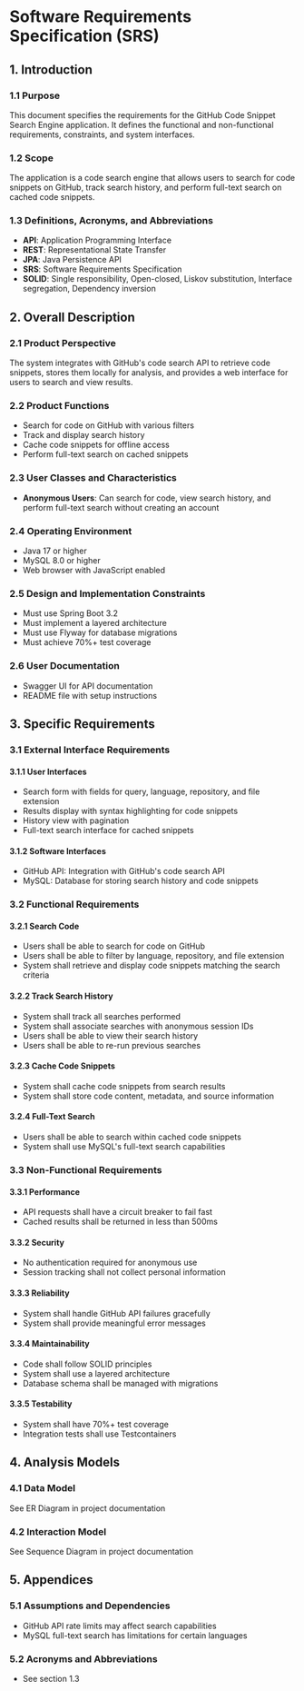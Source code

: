 # Software Requirements Specification (SRS)

## 1. Introduction

### 1.1 Purpose
This document specifies the requirements for the GitHub Code Snippet Search Engine application. It defines the functional and non-functional requirements, constraints, and system interfaces.

### 1.2 Scope
The application is a code search engine that allows users to search for code snippets on GitHub, track search history, and perform full-text search on cached code snippets.

### 1.3 Definitions, Acronyms, and Abbreviations
- **API**: Application Programming Interface
- **REST**: Representational State Transfer
- **JPA**: Java Persistence API
- **SRS**: Software Requirements Specification
- **SOLID**: Single responsibility, Open-closed, Liskov substitution, Interface segregation, Dependency inversion

## 2. Overall Description

### 2.1 Product Perspective
The system integrates with GitHub's code search API to retrieve code snippets, stores them locally for analysis, and provides a web interface for users to search and view results.

### 2.2 Product Functions
- Search for code on GitHub with various filters
- Track and display search history
- Cache code snippets for offline access
- Perform full-text search on cached snippets

### 2.3 User Classes and Characteristics
- **Anonymous Users**: Can search for code, view search history, and perform full-text search without creating an account

### 2.4 Operating Environment
- Java 17 or higher
- MySQL 8.0 or higher
- Web browser with JavaScript enabled

### 2.5 Design and Implementation Constraints
- Must use Spring Boot 3.2
- Must implement a layered architecture
- Must use Flyway for database migrations
- Must achieve 70%+ test coverage

### 2.6 User Documentation
- Swagger UI for API documentation
- README file with setup instructions

## 3. Specific Requirements

### 3.1 External Interface Requirements

#### 3.1.1 User Interfaces
- Search form with fields for query, language, repository, and file extension
- Results display with syntax highlighting for code snippets
- History view with pagination
- Full-text search interface for cached snippets

#### 3.1.2 Software Interfaces
- GitHub API: Integration with GitHub's code search API
- MySQL: Database for storing search history and code snippets

### 3.2 Functional Requirements

#### 3.2.1 Search Code
- Users shall be able to search for code on GitHub
- Users shall be able to filter by language, repository, and file extension
- System shall retrieve and display code snippets matching the search criteria

#### 3.2.2 Track Search History
- System shall track all searches performed
- System shall associate searches with anonymous session IDs
- Users shall be able to view their search history
- Users shall be able to re-run previous searches

#### 3.2.3 Cache Code Snippets
- System shall cache code snippets from search results
- System shall store code content, metadata, and source information

#### 3.2.4 Full-Text Search
- Users shall be able to search within cached code snippets
- System shall use MySQL's full-text search capabilities

### 3.3 Non-Functional Requirements

#### 3.3.1 Performance
- API requests shall have a circuit breaker to fail fast
- Cached results shall be returned in less than 500ms

#### 3.3.2 Security
- No authentication required for anonymous use
- Session tracking shall not collect personal information

#### 3.3.3 Reliability
- System shall handle GitHub API failures gracefully
- System shall provide meaningful error messages

#### 3.3.4 Maintainability
- Code shall follow SOLID principles
- System shall use a layered architecture
- Database schema shall be managed with migrations

#### 3.3.5 Testability
- System shall have 70%+ test coverage
- Integration tests shall use Testcontainers

## 4. Analysis Models

### 4.1 Data Model
See ER Diagram in project documentation

### 4.2 Interaction Model
See Sequence Diagram in project documentation

## 5. Appendices

### 5.1 Assumptions and Dependencies
- GitHub API rate limits may affect search capabilities
- MySQL full-text search has limitations for certain languages

### 5.2 Acronyms and Abbreviations
- See section 1.3